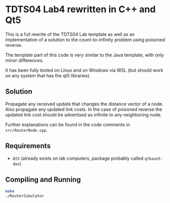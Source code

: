 # TDTS04 Lab4 rewritten in C++ and Qt5

This is a full rewrite of the TDTS04 Lab template as well as an implementation
of a solution to the count-to-infinity problem using poisoned reverse.

The template part of this code is very similar to the Java template, with only
minor differences.

It has been fully tested on Linux and on Windows via WSL (but should work on any
system that has the qt5 libraries).

## Solution

Propagate any received update that changes the distance vector of a node.
Also propagate any updated link costs. In the case of poisoned reverse the
updated link cost should be advertised as infinite to any neighboring node.

Further explanations can be found in the code comments in `src/RouterNode.cpp`.

## Requirements

- `Qt5` (already exists on lab computers, package probably called `qtbase5-dev`)


## Compiling and Running

```bash
make
./RouterSimulator
```
